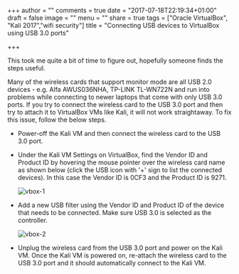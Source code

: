 +++
author = ""
comments = true
date = "2017-07-18T22:19:34+01:00"
draft = false
image = ""
menu = ""
share = true
tags = ["Oracle VirtualBox", "Kali 2017","wifi security"]
title = "Connecting USB devices to VirtualBox using USB 3.0 ports"

+++

This took me quite a bit of time to figure out, hopefully someone finds the steps useful.

Many of the wireless cards that support monitor mode are all USB 2.0 devices - e.g. Alfa AWUS036NHA, TP-LINK TL-WN722N and run into problems while connecting to newer laptops that come with only USB 3.0 ports. If you try to connect the wireless card to the USB 3.0 port and then try to attach it to VirtualBox VMs like Kali, it will not work straightaway. To fix this issue, follow the below steps.

- Power-off the Kali VM and then connect the wireless card to the USB 3.0 port.

- Under the Kali VM Settings on VirtualBox, find the Vendor ID and Product ID by hovering the mouse pointer over the wireless card name as shown below (click the USB icon with '+' sign to list the connected devices). In this case the Vendor ID is 0CF3 and the Product ID is 9271.

  ![vbox-1](/images/vbox-1.png)

- Add a new USB filter using the Vendor ID and Product ID of the device that needs to be connected. Make sure USB 3.0 is selected as the controller.

  ![vbox-2](/images/vbox-2.png)

- Unplug the wireless card from the USB 3.0 port and power on the Kali VM. Once the Kali VM is powered on, re-attach the wireless card to the USB 3.0 port and it should automatically connect to the Kali VM.

